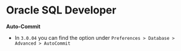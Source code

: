# Oracle SQL Developer #

**Auto-Commit**

- In `3.0.04` you can find the option under `Preferences > Database > Advanced > AutoCommit`